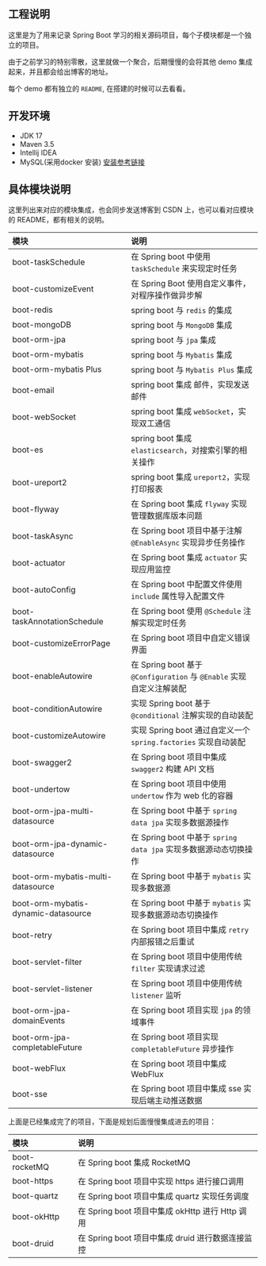 ## 工程说明

这里是为了用来记录 Spring Boot 学习的相关源码项目，每个子模块都是一个独立的项目。

由于之前学习的特别零散，这里就做一个聚合，后期慢慢的会将其他 demo 集成起来，并且都会给出博客的地址。

每个 demo 都有独立的 `README`, 在搭建的时候可以去看看。

## 开发环境

- JDK 17
- Maven 3.5 
- Intellij IDEA
- MySQL(采用docker 安装) [安装参考链接](https://blog.csdn.net/qq_18948359/article/details/125486934?spm=1001.2014.3001.5502)

## 具体模块说明

这里列出来对应的模块集成，也会同步发送博客到 CSDN 上，也可以看对应模块的 README，都有相关的说明。

| 模块                                  | 说明                                                        |
|:------------------------------------|:----------------------------------------------------------|
| boot-taskSchedule                   | 在 Spring boot 中使用 `taskSchedule` 来实现定时任务                  |
| boot-customizeEvent                 | 在 Spring Boot 使用自定义事件，对程序操作做异步解                           |
| boot-redis                          | spring boot 与 `redis` 的集成                                 |
| boot-mongoDB                        | spring boot 与 `MongoDB` 集成                                |
| boot-orm-jpa                        | spring boot 与 `jpa` 集成                                    |
| boot-orm-mybatis                    | spring boot 与 `Mybatis` 集成                                |
| boot-orm-mybatis Plus               | spring boot 与 `Mybatis Plus` 集成                           |
| boot-email                          | spring boot 集成 邮件，实现发送邮件                                  |
| boot-webSocket                      | spring boot 集成 `webSocket`，实现双工通信                         |
| boot-es                             | spring boot 集成 `elasticsearch`，对搜索引擎的相关操作                 |
| boot-ureport2                       | spring boot 集成 `ureport2`，实现打印报表                          |
| boot-flyway                         | 在 Spring boot 集成 `flyway` 实现管理数据库版本问题                     |
| boot-taskAsync                      | 在 Spring boot 项目中基于注解 `@EnableAsync` 实现异步任务操作             |
| boot-actuator                       | 在 Spring boot 集成 `actuator` 实现应用监控                        |
| boot-autoConfig                     | 在 Spring boot 中配置文件使用 `include` 属性导入配置文件                  |
| boot-taskAnnotationSchedule         | 在 Spring boot 使用 `@Schedule` 注解实现定时任务                     |
| boot-customizeErrorPage             | 在 Spring boot 项目中自定义错误界面                                  |
| boot-enableAutowire                 | 在 Spring boot 基于 `@Configuration` 与 `@Enable` 实现自定义注解装配   |
| boot-conditionAutowire              | 实现 Spring boot 基于 `@conditional` 注解实现的自动装配                |
| boot-customizeAutowire              | 实现 Spring boot 通过自定义一个 `spring.factories`  实现自动装配         |
| boot-swagger2                       | 在 Spring boot 项目中集成 `swagger2` 构建 API 文档                  |
| boot-undertow                       | 在 Spring boot 项目中使用 `undertow` 作为 web 化的容器                |
| boot-orm-jpa-multi-datasource       | 在 Spring boot 中基于 `spring data jpa` 实现多数据源操作              |
| boot-orm-jpa-dynamic-datasource     | 在 Spring boot 中基于 `spring data jpa` 实现多数据源动态切换操作          |
| boot-orm-mybatis-multi-datasource   | 在 Spring boot 中基于 `mybatis` 实现多数据源                        |
| boot-orm-mybatis-dynamic-datasource | 在 Spring boot 中基于 `mybatis` 实现多数据源动态切换操作                  |
| boot-retry                          | 在 Spring boot 项目中集成 `retry` 内部报错之后重试                      |
| boot-servlet-filter                 | 在 Spring boot 项目中使用传统 `filter` 实现请求过滤                     |
| boot-servlet-listener               | 在 Spring boot 项目中使用传统 `listener` 监听                       |
| boot-orm-jpa-domainEvents           | 在 Spring boot 项目实现 `jpa` 的领域事件                            |
| boot-orm-jpa-completableFuture      | 在 Spring boot 项目实现 `completableFuture` 异步操作               |
| boot-webFlux                        | 在 Spring boot 项目中集成 WebFlux                               |
| boot-sse                            | 在 Spring boot 项目中集成 sse 实现后端主动推送数据                        |

上面是已经集成完了的项目，下面是规划后面慢慢集成进去的项目：

| 模块            | 说明                                    |
|:--------------|:--------------------------------------|
| boot-rocketMQ | 在 Spring boot 集成 RocketMQ             |
| boot-https    | 在 Spring boot 项目中实现 https 进行接口调用      |
| boot-quartz   | 在 Spring boot 项目中集成 quartz 实现任务调度     |
| boot-okHttp   | 在 Spring boot 项目中集成 okHttp 进行 Http 调用 |
| boot-druid    | 在 Spring boot 项目中集成 druid 进行数据连接监控    |
